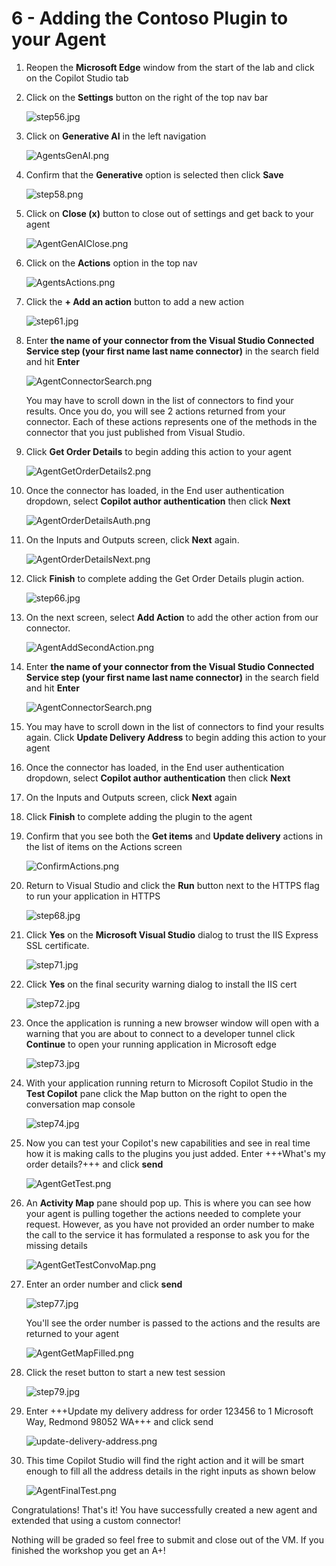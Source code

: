 # 6 - Adding the Contoso Plugin to your Agent

1. Reopen the **Microsoft Edge** window from the start of the lab and click on the Copilot Studio tab

1. Click on the **Settings** button on the right of the top nav bar

    ![step56.jpg](./images/instructions273634/step56.jpg)

1. Click on **Generative AI** in the left navigation

    ![AgentsGenAI.png](./images/instructions273634/step57.jpg)

1. Confirm that the **Generative** option is selected then click **Save**

    ![step58.png](./images/instructions273634/step58.png)

1. Click on **Close (x)** button to close out of settings and get back to your agent

    ![AgentGenAIClose.png](./images/instructions273634/step59.jpg)

1. Click on the **Actions** option in the top nav

    ![AgentsActions.png](./images/instructions273634/step60.jpg)

1. Click the **+ Add an action** button to add a new action

    ![step61.jpg](./images/instructions273634/step61.jpg)

1. Enter **the name of your connector from the Visual Studio Connected Service step (your first name last name connector)** in the search field and hit **Enter**

    ![AgentConnectorSearch.png](./images/instructions273634/step62.jpg)

    You may have to scroll down in the list of connectors to find your results. Once you do, you will see 2 actions returned from your connector. Each of these actions represents one of the methods in the connector that you just published from Visual Studio. 

1. Click **Get Order Details** to begin adding this action to your agent

    ![AgentGetOrderDetails2.png](./images/instructions273634/step63.jpg)

1. Once the connector has loaded, in the End user authentication dropdown, select **Copilot author authentication** then click **Next**

    ![AgentOrderDetailsAuth.png](./images/instructions273634/step64.png)

1. On the Inputs and Outputs screen, click **Next** again.

    ![AgentOrderDetailsNext.png](./images/instructions273634/step65.jpg)

1. Click **Finish** to complete adding the Get Order Details plugin action.

    ![step66.jpg](./images/instructions273634/step66.jpg)

1. On the next screen, select **Add Action** to add the other action from our connector.

    ![AgentAddSecondAction.png](./images/instructions273634/step67.jpg)

1. Enter **the name of your connector from the Visual Studio Connected Service step (your first name last name connector)** in the search field and hit **Enter**

    ![AgentConnectorSearch.png](./images/instructions273634/step62.jpg)

1. You may have to scroll down in the list of connectors to find your results again. Click **Update Delivery Address** to begin adding this action to your agent

1. Once the connector has loaded, in the End user authentication dropdown, select **Copilot author authentication** then click **Next**

1. On the Inputs and Outputs screen, click **Next** again

1. Click **Finish** to complete adding the plugin to the agent

1. Confirm that you see both the **Get items** and **Update delivery** actions in the list of items on the Actions screen

    ![ConfirmActions.png](./images/instructions273634/step67.jpg)

1. Return to Visual Studio and click the **Run** button next to the HTTPS flag to run your application in HTTPS

    ![step68.jpg](./images/instructions273634/step68.jpg)

1. Click **Yes** on the **Microsoft Visual Studio** dialog to trust the IIS Express SSL certificate.

    ![step71.jpg](./images/instructions273634/step71.jpg)

1. Click **Yes** on the final security warning dialog to install the IIS cert

    ![step72.jpg](./images/instructions273634/step72.jpg)

1. Once the application is running a new browser window will open with a warning that you are about to connect to a developer tunnel click **Continue** to open your running application in Microsoft edge

    ![step73.jpg](./images/instructions273634/step73.jpg)

1. With your application running return to Microsoft Copilot Studio in the **Test Copilot** pane click the Map button on the right to open the conversation map console

    ![step74.jpg](./images/instructions273634/step74.jpg)

1. Now you can test your Copilot's new capabilities and see in real time how it is making calls to the plugins you just added. Enter +++What's my order details?+++ and click **send**

    ![AgentGetTest.png](./images/instructions273634/step75.jpg)

1. An **Activity Map** pane should pop up. This is where you can see how your agent is pulling together the actions needed to complete your request. However, as you have not provided an order number to make the call to the service it has formulated a response to ask you for the missing details

    ![AgentGetTestConvoMap.png](./images/instructions273634/step76.jpg)

1. Enter an order number and click **send**

    ![step77.jpg](./images/instructions273634/step77.jpg)

    You'll see the order number is passed to the actions and the results are returned to your agent

    ![AgentGetMapFilled.png](./images/instructions273634/step78.jpg)

1. Click the reset button to start a new test session

    ![step79.jpg](./images/instructions273634/step79.jpg)

1. Enter +++Update my delivery address for order 123456 to 1 Microsoft Way, Redmond 98052 WA+++ and click send

    ![update-delivery-address.png](./images/instructions273634/update-delivery-address.png)

1. This time Copilot Studio will find the right action and it will be smart enough to fill all the address details in the right inputs as shown below

    ![AgentFinalTest.png](./images/instructions273634/step81.jpg)

Congratulations! That's it! You have successfully created a new agent and extended that using a custom connector! 

Nothing will be graded so feel free to submit and close out of the VM. If you finished the workshop you get an A+!
